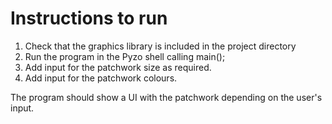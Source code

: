 # Instructions to run
1. Check that the graphics library is included in the project directory
2. Run the program in the Pyzo shell calling main();
3. Add input for the patchwork size as required.
4. Add input for the patchwork colours.

The program should show a UI with the patchwork depending on the user's input.
